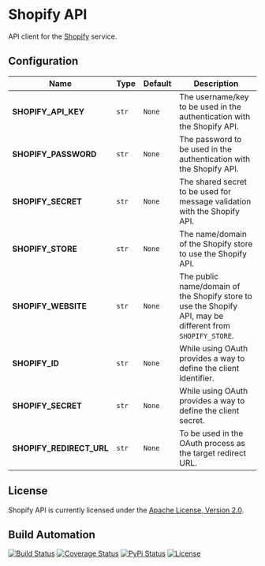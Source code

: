 # Shopify API

API client for the [Shopify](https://www.shopify.com) service.

## Configuration

| Name | Type | Default | Description |
| ----- | ----- | ----- | ----- |
| **SHOPIFY_API_KEY** | `str` | `None` | The username/key to be used in the authentication with the Shopify API. |
| **SHOPIFY_PASSWORD** | `str` | `None` | The password to be used in the authentication with the Shopify API. |
| **SHOPIFY_SECRET** | `str` | `None` | The shared secret to be used for message validation with the Shopify API. |
| **SHOPIFY_STORE** | `str` | `None` | The name/domain of the Shopify store to use the Shopify API. |
| **SHOPIFY_WEBSITE** | `str` | `None` | The public name/domain of the Shopify store to use the Shopify API, may be different from `SHOPIFY_STORE`. |
| **SHOPIFY_ID** | `str` | `None` | While using OAuth provides a way to define the client identifier. |
| **SHOPIFY_SECRET** | `str` | `None` | While using OAuth provides a way to define the client secret. |
| **SHOPIFY_REDIRECT_URL** | `str` | `None` | To be used in the OAuth process as the target redirect URL. |

## License

Shopify API is currently licensed under the [Apache License, Version 2.0](http://www.apache.org/licenses/).

## Build Automation

[![Build Status](https://travis-ci.org/hivesolutions/shopify_api.svg?branch=master)](https://travis-ci.org/hivesolutions/shopify_api)
[![Coverage Status](https://coveralls.io/repos/hivesolutions/shopify_api/badge.svg?branch=master)](https://coveralls.io/r/hivesolutions/shopify_api?branch=master)
[![PyPi Status](https://img.shields.io/pypi/v/shopify_api.svg)](https://pypi.python.org/pypi/shopify_api)
[![License](https://img.shields.io/badge/license-Apache%202.0-blue.svg)](https://www.apache.org/licenses/)
